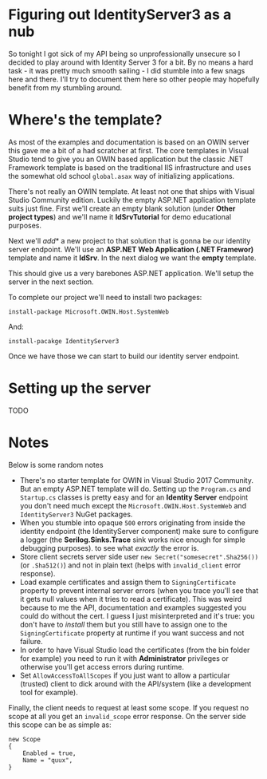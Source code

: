 # Figuring out IdentityServer3 as a nub
So tonight I got sick of my API being so unprofessionally unsecure so I decided
to play around with Identity Server 3 for a bit. By no means a hard task - it
was pretty much smooth sailing - I did stumble into a few snags here and there.
I'll try to document them here so other people may hopefully benefit from my
stumbling around.

# Where's the template?
As most of the examples and documentation is based on an OWIN server this gave
me a bit of a had scratcher at first. The core templates in Visual Studio tend
to give you an OWIN based application but the classic .NET Framework template
is based on the traditional IIS infrastructure and uses the somewhat old school
`global.asax` way of initializing applications.

There's not really an OWIN template. At least not one that ships with Visual
Studio Community edition. Luckily the empty ASP.NET application template suits
just fine. First we'll create an empty blank solution (under **Other project types**) 
and we'll name it **IdSrvTutorial** for demo educational purposes.

Next we'll *add** a new project to that solution that is gonna be our identity
server endpoint. We'll use an **ASP.NET Web Application (.NET Framewor)** template
and name it **IdSrv**. In the next dialog we want the **empty** template. 

This should give us a very barebones ASP.NET application. We'll setup the server
in the next section.

To complete our project we'll need to install two packages:

    install-package Microsoft.OWIN.Host.SystemWeb

And:

    install-pacakge IdentityServer3

Once we have those we can start to build our identity server endpoint.

# Setting up the server
TODO

# Notes
Below is some random notes 

* There's no starter template for OWIN in Visual Studio 2017 Community. But an empty ASP.NET template will do. Setting up the `Program.cs` and `Startup.cs` 
classes is pretty easy and for an **Identity Server** endpoint you don't need much except the `Microsoft.OWIN.Host.SystemWeb` and `IdentityServer3` NuGet packages.
* When you stumble into opaque `500` errors originating from inside the identity  endpoint (the IdentityServer component) make sure to configure a logger (the **Serilog.Sinks.Trace** sink works nice enough for simple debugging purposes).
to see what *exactly* the error is. 
* Store client secrets server side user `new Secret("somesecret".Sha256())` (or `.Sha512()`) 
and not in plain text (helps with `invalid_client` error response).
* Load example certificates and assign them to `SigningCertificate` property to prevent internal server errors (when you trace you'll see that it gets null values when it tries to read a certificate). This was weird because to me the API, documentation and examples suggested you could do without the cert. I guess I just misinterpreted and it's true: you don't have to *install* them but you still have to assign one to the `SigningCertificate` property at runtime if you want success and not failure.
* In order to have Visual Studio load the certificates (from the bin folder for example) you need to run it with **Administrator** privileges or otherwise you'll get access errors during runtime.
* Set `AllowAccessToAllScopes` if you just want to allow a particular (trusted) client to 
dick around with the API/system (like a development tool for example).

Finally, the client needs to request at least some scope. If you request no scope at all you get an `invalid_scope` error response. On the server side this scope can be as simple as:

    new Scope
    {
        Enabled = true,
        Name = "quux",
    }